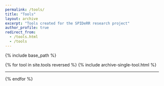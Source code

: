```yaml
---
permalink: /tools/
title: "Tools"
layout: archive
excerpt: "Tools created for the SPIDeRR research project"
author_profile: true
redirect_from: 
  - /tools.html
  - /tools
---
```


{% include base_path %}

{% for tool in site.tools reversed %} 
  {% include archive-single-tool.html %} 
  <hr>
{% endfor %}
